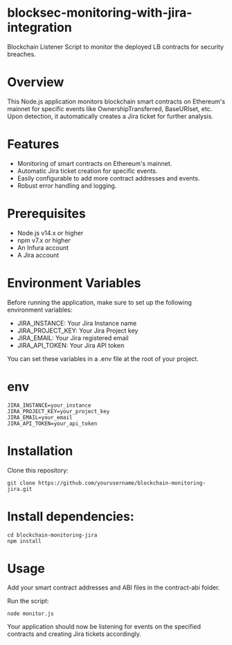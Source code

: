 # blocksec-monitoring-with-jira-integration
Blockchain Listener Script to monitor the deployed LB contracts for security breaches.


# Overview
This Node.js application monitors blockchain smart contracts on Ethereum's mainnet for specific events like OwnershipTransferred, BaseURIset, etc. Upon detection, it automatically creates a Jira ticket for further analysis.

# Features
* Monitoring of smart contracts on Ethereum's mainnet.
* Automatic Jira ticket creation for specific events.
* Easily configurable to add more contract addresses and events.
* Robust error handling and logging.

# Prerequisites
* Node.js v14.x or higher
* npm v7.x or higher
* An Infura account
* A Jira account

# Environment Variables
Before running the application, make sure to set up the following environment variables:

* JIRA_INSTANCE: Your Jira Instance name
* JIRA_PROJECT_KEY: Your Jira Project key
* JIRA_EMAIL: Your Jira registered email
* JIRA_API_TOKEN: Your Jira API token

You can set these variables in a .env file at the root of your project.

# env

``` 
JIRA_INSTANCE=your_instance
JIRA_PROJECT_KEY=your_project_key
JIRA_EMAIL=your_email
JIRA_API_TOKEN=your_api_token
```

# Installation
Clone this repository:

``` 
git clone https://github.com/yourusername/blockchain-monitoring-jira.git
``` 

# Install dependencies:
``` 
cd blockchain-monitoring-jira
npm install
```

# Usage
Add your smart contract addresses and ABI files in the contract-abi folder.

Run the script:
``` 
node monitor.js
``` 

Your application should now be listening for events on the specified contracts and creating Jira tickets accordingly.
